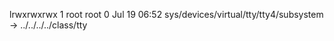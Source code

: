 lrwxrwxrwx 1 root root 0 Jul 19 06:52 sys/devices/virtual/tty/tty4/subsystem -> ../../../../class/tty

